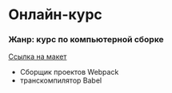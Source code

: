 # Онлайн-курс
### Жанр: курс по компьютерной сборке
[Ссылка на макет](https://www.figma.com/file/6qyi188ecWN9WJmfIaG0ml/%D0%9E%D0%BD%D0%BB%D0%B0%D0%B9%D0%BD-%D0%BA%D1%83%D1%80%D1%81?node-id=0%3A1)

* Сборщик проектов Webpack
* транскомпилятор Babel